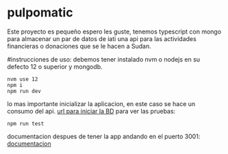 # pulpomatic
Este proyecto es pequeño espero les guste, tenemos typescript con mongo para almacenar un par de datos de iati una api para las actividades financieras o donaciones que se le hacen a Sudan.

#instrucciones de uso:
debemos tener instalado nvm o nodejs en su defecto 12 o superior y mongodb.
 ``` 
 nvm use 12
 npm i
 npm run dev
 ```
 lo mas importante inicializar la aplicacion, en este caso se hace un consumo del api.
 [url para iniciar la BD](http://localhost:3001/iati/init)
 para ver las pruebas:
 ```
 npm run test
 ```
 
 documentacion despues de tener la app andando en el puerto 3001:
 [documentacion](http://localhost:3001/docs)
